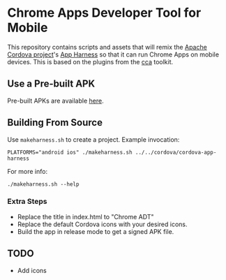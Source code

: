 # Chrome Apps Developer Tool for Mobile

This repository contains scripts and assets that will remix the
[Apache Cordova project](https://cordova.apache.org)'s
[App Harness](https://git-wip-us.apache.org/repos/asf/cordova-app-harness.git)
so that it can run Chrome Apps on mobile devices. This is based on the plugins
from the [cca](https://github.com/MobileChomeApps/mobile-chrome-apps) toolkit.

## Use a Pre-built APK
Pre-built APKs are available [here](https://github.com/MobileChromeApps/harness/releases).

## Building From Source
Use `makeharness.sh` to create a project. Example invocation:

    PLATFORMS="android ios" ./makeharness.sh ../../cordova/cordova-app-harness

For more info:

    ./makeharness.sh --help

### Extra Steps

- Replace the title in index.html to "Chrome ADT"
- Replace the default Cordova icons with your desired icons.
- Build the app in release mode to get a signed APK file.

## TODO

- Add icons
